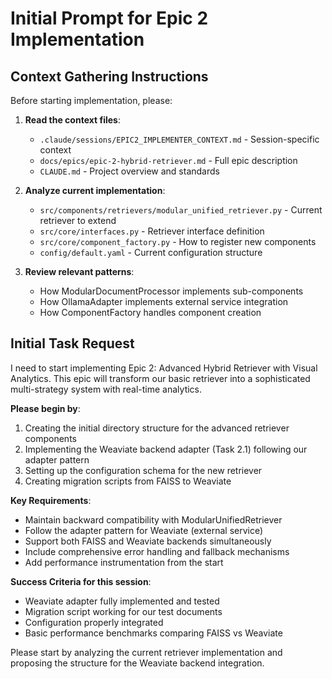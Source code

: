 # Initial Prompt for Epic 2 Implementation

## Context Gathering Instructions

Before starting implementation, please:

1. **Read the context files**:
   - `.claude/sessions/EPIC2_IMPLEMENTER_CONTEXT.md` - Session-specific context
   - `docs/epics/epic-2-hybrid-retriever.md` - Full epic description
   - `CLAUDE.md` - Project overview and standards

2. **Analyze current implementation**:
   - `src/components/retrievers/modular_unified_retriever.py` - Current retriever to extend
   - `src/core/interfaces.py` - Retriever interface definition
   - `src/core/component_factory.py` - How to register new components
   - `config/default.yaml` - Current configuration structure

3. **Review relevant patterns**:
   - How ModularDocumentProcessor implements sub-components
   - How OllamaAdapter implements external service integration
   - How ComponentFactory handles component creation

## Initial Task Request

I need to start implementing Epic 2: Advanced Hybrid Retriever with Visual Analytics. This epic will transform our basic retriever into a sophisticated multi-strategy system with real-time analytics.

**Please begin by**:

1. Creating the initial directory structure for the advanced retriever components
2. Implementing the Weaviate backend adapter (Task 2.1) following our adapter pattern
3. Setting up the configuration schema for the new retriever
4. Creating migration scripts from FAISS to Weaviate

**Key Requirements**:
- Maintain backward compatibility with ModularUnifiedRetriever
- Follow the adapter pattern for Weaviate (external service)
- Support both FAISS and Weaviate backends simultaneously
- Include comprehensive error handling and fallback mechanisms
- Add performance instrumentation from the start

**Success Criteria for this session**:
- Weaviate adapter fully implemented and tested
- Migration script working for our test documents
- Configuration properly integrated
- Basic performance benchmarks comparing FAISS vs Weaviate

Please start by analyzing the current retriever implementation and proposing the structure for the Weaviate backend integration.